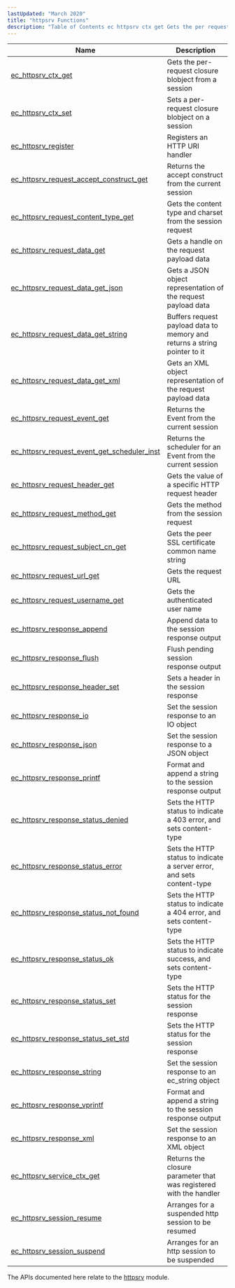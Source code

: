 ```yaml
---
lastUpdated: "March 2020"
title: "httpsrv Functions"
description: "Table of Contents ec httpsrv ctx get Gets the per request closure blobject from a session ec httpsrv ctx set Sets a per request closure blobject on a session ec httpsrv register Registers an HTTP URI handler ec httpsrv request accept construct get Returns the accept construct from the current..."
---
```


              
| Name                                                                                                                                                  | Description                                                               |
|-------------------------------------------------------------------------------------------------------------------------------------------------------|---------------------------------------------------------------------------|
| [ec_httpsrv_ctx_get](/momentum/3/3-api/apis-ec-httpsrv-ctx-get)                                                   | Gets the per-request closure blobject from a session                      |
| [ec_httpsrv_ctx_set](/momentum/3/3-api/apis-ec-httpsrv-ctx-set)                                                   | Sets a per-request closure blobject on a session                          |
| [ec_httpsrv_register](/momentum/3/3-api/apis-ec-httpsrv-register)                                                 | Registers an HTTP URI handler                                             |
| [ec_httpsrv_request_accept_construct_get](/momentum/3/3-api/apis-ec-httpsrv-request-accept-construct-get)         | Returns the accept construct from the current session                     |
| [ec_httpsrv_request_content_type_get](/momentum/3/3-api/apis-ec-httpsrv-request-content-type-get)                 | Gets the content type and charset from the session request                |
| [ec_httpsrv_request_data_get](/momentum/3/3-api/apis-ec-httpsrv-request-data-get)                                 | Gets a handle on the request payload data                                 |
| [ec_httpsrv_request_data_get_json](/momentum/3/3-api/apis-ec-httpsrv-request-data-get-json)                       | Gets a JSON object representation of the request payload data             |
| [ec_httpsrv_request_data_get_string](/momentum/3/3-api/apis-ec-httpsrv-request-data-get-string)                   | Buffers request payload data to memory and returns a string pointer to it |
| [ec_httpsrv_request_data_get_xml](/momentum/3/3-api/apis-ec-httpsrv-request-data-get-xml)                         | Gets an XML object representation of the request payload data             |
| [ec_httpsrv_request_event_get](/momentum/3/3-api/apis-ec-httpsrv-request-event-get)                               | Returns the Event from the current session                                |
| [ec_httpsrv_request_event_get_scheduler_inst](/momentum/3/3-api/apis-ec-httpsrv-request-event-get-scheduler-inst) | Returns the scheduler for an Event from the current session               |
| [ec_httpsrv_request_header_get](/momentum/3/3-api/apis-ec-httpsrv-request-header-get)                             | Gets the value of a specific HTTP request header                          |
| [ec_httpsrv_request_method_get](/momentum/3/3-api/apis-ec-httpsrv-request-method-get)                             | Gets the method from the session request                                  |
| [ec_httpsrv_request_subject_cn_get](/momentum/3/3-api/apis-ec-httpsrv-request-subject-cn-get)                     | Gets the peer SSL certificate common name string                          |
| [ec_httpsrv_request_url_get](/momentum/3/3-api/apis-ec-httpsrv-request-url-get)                                   | Gets the request URL                                                      |
| [ec_httpsrv_request_username_get](/momentum/3/3-api/apis-ec-httpsrv-request-username-get)                         | Gets the authenticated user name                                          |
| [ec_httpsrv_response_append](/momentum/3/3-api/apis-ec-httpsrv-response-append)                                   | Append data to the session response output                                |
| [ec_httpsrv_response_flush](/momentum/3/3-api/apis-ec-httpsrv-response-flush)                                     | Flush pending session response output                                     |
| [ec_httpsrv_response_header_set](/momentum/3/3-api/apis-ec-httpsrv-response-header-set)                           | Sets a header in the session response                                     |
| [ec_httpsrv_response_io](/momentum/3/3-api/apis-ec-httpsrv-response-io)                                           | Set the session response to an IO object                                  |
| [ec_httpsrv_response_json](/momentum/3/3-api/apis-ec-httpsrv-response-json)                                       | Set the session response to a JSON object                                 |
| [ec_httpsrv_response_printf](/momentum/3/3-api/apis-ec-httpsrv-response-printf)                                   | Format and append a string to the session response output                 |
| [ec_httpsrv_response_status_denied](/momentum/3/3-api/apis-ec-httpsrv-response-status-denied)                     | Sets the HTTP status to indicate a 403 error, and sets content-type       |
| [ec_httpsrv_response_status_error](/momentum/3/3-api/apis-ec-httpsrv-response-status-error)                       | Sets the HTTP status to indicate a server error, and sets content-type    |
| [ec_httpsrv_response_status_not_found](/momentum/3/3-api/apis-ec-httpsrv-response-status-not-found)               | Sets the HTTP status to indicate a 404 error, and sets content-type       |
| [ec_httpsrv_response_status_ok](/momentum/3/3-api/apis-ec-httpsrv-response-status-ok)                             | Sets the HTTP status to indicate success, and sets content-type           |
| [ec_httpsrv_response_status_set](/momentum/3/3-api/apis-ec-httpsrv-response-status-set)                           | Sets the HTTP status for the session response                             |
| [ec_httpsrv_response_status_set_std](/momentum/3/3-api/apis-ec-httpsrv-response-status-set-std)                   | Sets the HTTP status for the session response                             |
| [ec_httpsrv_response_string](/momentum/3/3-api/apis-ec-httpsrv-response-string)                                   | Set the session response to an ec_string object                           |
| [ec_httpsrv_response_vprintf](/momentum/3/3-api/apis-ec-httpsrv-response-vprintf)                                 | Format and append a string to the session response output                 |
| [ec_httpsrv_response_xml](/momentum/3/3-api/apis-ec-httpsrv-response-xml)                                         | Set the session response to an XML object                                 |
| [ec_httpsrv_service_ctx_get](/momentum/3/3-api/apis-ec-httpsrv-service-ctx-get)                                   | Returns the closure parameter that was registered with the handler        |
| [ec_httpsrv_session_resume](/momentum/3/3-api/apis-ec-httpsrv-session-resume)                                     | Arranges for a suspended http session to be resumed                       |
| [ec_httpsrv_session_suspend](/momentum/3/3-api/apis-ec-httpsrv-session-suspend)                                   | Arranges for an http session to be suspended                              |

The APIs documented here relate to the [httpsrv](/momentum/3/3-rest/rest-configuring#rest.httpsrv) module.